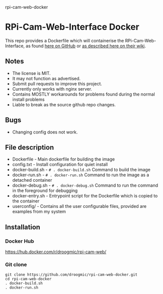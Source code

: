 rpi-cam-web-docker
# RPi-Cam-Web-Interface Docker

This repo provides a Dockerfile which will containerise the RPi-Cam-Web-Interface, as found [here on GitHub](https://github.com/silvanmelchior/RPi_Cam_Web_Interface) or [as described here on their wiki](http://elinux.org/RPi-Cam-Web-Interface).

## Notes
+ The license is MIT. 
+ It may not function as advertised. 
+ Submit pull requests to improve this project.
+ Currently only works with nginx server.
+ Contains MOSTLY workarounds for problems found during the normal install problems
+ Liable to break as the source github repo changes.

## Bugs
+ Changing config does not work.

## File description
+ Dockerfile - Main dockerfile for building the image
+ config.txt - Install configuration for quiet install
+ docker-build.sh - `# . docker-build.sh` Command to build the image
+ docker-run.sh - `# . docker-run.sh` Command to run the image as a detached container
+ docker-debug.sh - `# . docker-debug.sh` Command to run the command in the foreground for debugging
+ docker-entry.sh - Entrypoint script for the Dockerfile which is copied to the container
+ userconfig/ - Contains all the user configurable files, provided are examples from my system

## Installation

### Docker Hub
https://hub.docker.com/r/droogmic/rpi-cam-web/

### Git clone
```
git clone https://github.com/droogmic/rpi-cam-web-docker.git
cd rpi-cam-web-docker
. docker-build.sh
. docker-run.sh
```
